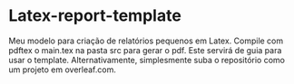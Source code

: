 # Latex-report-template
Meu modelo para criação de relatórios pequenos em Latex.
Compile com pdftex o main.tex na pasta src para gerar o pdf. Este servirá de guia para usar o template.
Alternativamente, simplesmente suba o repositório como um projeto em overleaf.com.
